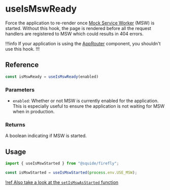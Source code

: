 # useIsMswReady

Force the application to re-render once [Mock Service Worker](https://mswjs.io/) (MSW) is started. Without this hook, the page is rendered before all the request handlers are registered to MSW which could results in 404 errors.

!!!info
If your application is using the [AppRouter](../routing/appRouter.md) component, you shouldn't use this hook.
!!!

## Reference

```ts
const isMswReady = useIsMswReady(enabled)
```

### Parameters

- `enabled`: Whether or not MSW is currently enabled for the application. This is especially useful to ensure the application is not waiting for MSW when in production.

### Returns

A boolean indicating if MSW is started.

## Usage

```ts
import { useIsMswStarted } from "@squide/firefly";

const isMswStarted = useIsMswStarted(process.env.USE_MSW);
```

[!ref Also take a look at the `setIsMswAsStarted` function](./setMswAsStarted.md)
